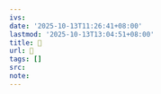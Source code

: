 ```yaml
---
ivs:
date: '2025-10-13T11:26:41+08:00'
lastmod: '2025-10-13T13:04:51+08:00'
title: 󰒥
url: 󰒥
tags: []
src:
note:
---
```

